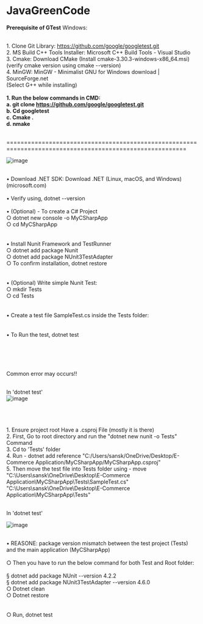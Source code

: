 # JavaGreenCode

**Prerequisite of GTest**
Windows:

<br>1. Clone Git Library: https://github.com/google/googletest.git
<br>2. MS Build C++ Tools Installer: Microsoft C++ Build Tools - Visual Studio 
<br>3. Cmake: Download CMake (Install cmake-3.30.3-windows-x86_64.msi) 
<br>(verify cmake version using cmake --version)
<br>4. MinGW:  MinGW - Minimalist GNU for Windows download | SourceForge.net
<br>(Select G++ while installing)
<br>
	**<br>1. Run the below commands in CMD:
	<br>	a. git clone https://github.com/google/googletest.git
	<br>	b. Cd googletest
	<br>	c. Cmake . 
	<br>	d. nmake**

<br>=========================================================================================================

![image](https://github.com/user-attachments/assets/4f902173-a789-43e2-88ea-6d83619604d4)


<br>	• Download .NET SDK: Download .NET (Linux, macOS, and Windows) (microsoft.com)
<br>
<br>	• Verify using, dotnet --version
<br>
<br>	• (Optional) - To create a C# Project 
<br>		○ dotnet new console -o MyCSharpApp
<br>		○ cd MyCSharpApp
<br>		
<br>	• Install Nunit Framework and TestRunner
<br>		○ dotnet add package Nunit
<br>		○ dotnet add package NUnit3TestAdapter
<br>		○ To confirm installation, dotnet restore
<br>		
<br>	• (Optional) Write simple Nunit Test:
<br>		○ mkdir Tests
<br>		○ cd Tests
<br>		
<br>	• Create a test file SampleTest.cs inside the Tests folder:
<br>	
<br>	• To Run the test, dotnet test
<br>		
<br>
<br>
<br>
<br>Common error may occurs!!

<br>In 'dotnet test'
<br>![image](https://github.com/user-attachments/assets/827b3246-0522-4cd1-a8d4-18efc3e4df0b)

<br>
<br>	
<br>	1. Ensure project root Have a .csproj File (mostly it is there)
<br>	2. First, Go to root directory and run the "dotnet new nunit -o Tests" Command
<br>	3. Cd to 'Tests' folder
<br>	4. Run - dotnet add reference "C:/Users/sansk/OneDrive/Desktop/E-Commerce Application/MyCSharpApp/MyCSharpApp.csproj"
<br>	5. Then move the test file into Tests folder using - move "C:\Users\sansk\OneDrive\Desktop\E-Commerce Application\MyCSharpApp\Tests\SampleTest.cs" <br>"C:\Users\sansk\OneDrive\Desktop\E-Commerce Application\MyCSharpApp\Tests"

<br>In 'dotnet test'

![image](https://github.com/user-attachments/assets/1d87ce2e-1980-4c18-8369-059c36f59870)


<br>	• REASONE: package version mismatch between the test project (Tests) and the main application (MyCSharpApp)
<br>
<br>		○ Then you have to run the below command for both Test and Root folder:
<br>
<br>			§ dotnet add package NUnit --version 4.2.2
<br>			§ dotnet add package NUnit3TestAdapter --version 4.6.0
<br>		○ Dotnet clean
<br>		○ Dotnet restore
<br>	
<br>		○ Run, dotnet test
			

 
